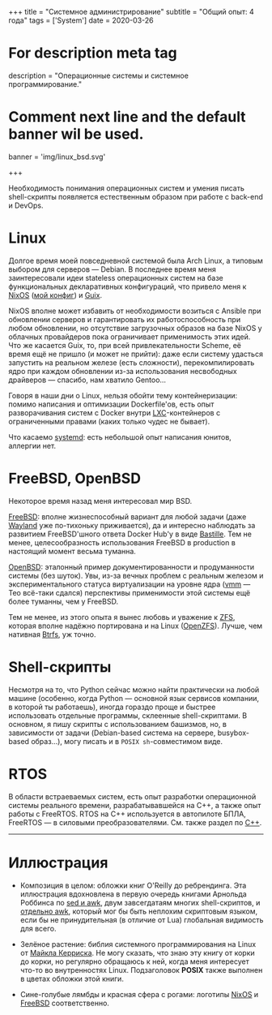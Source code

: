 +++
title = "Системное администрирование"
subtitle = "Общий опыт: 4 года"
tags = ['System']
date = 2020-03-26

# For description meta tag
description = "Операционные системы и системное программирование."

# Comment next line and the default banner wil be used.
banner = 'img/linux_bsd.svg'

+++

Необходимость понимания операционных систем и умения писать shell-скрипты появляется естественным образом при работе с back-end и DevOps.

# Linux

Долгое время моей повседневной системой была Arch Linux, а типовым выбором для серверов — Debian. В последнее время меня заинтересовали идеи stateless операционных систем на базе функциональных декларативных конфигураций, что привело меня к [NixOS](https://nixos.org/) ([мой конфиг](https://git.sr.ht/~alekfed/nix-config)) и [Guix](https://guix.gnu.org/).

NixOS вполне может избавить от необходимости возиться с Ansible при обновлении серверов и гарантировать их работоспособность при любом обновлении, но отсутствие загрузочных образов на базе NixOS у облачных провайдеров пока ограничивает применимость этих идей. Что же касается Guix, то, при всей привлекательности Scheme, её время ещё не пришло (и может не прийти): даже если систему удасться запустить на реальном железе (есть сложности), перекомпилировать ядро при каждом обновлении из-за использования несвободных драйверов — спасибо, нам хватило Gentoo...

Говоря в наши дни о Linux, нельзя обойти тему контейнеризации: помимо написания и оптимизации Dockerfile'ов, есть опыт разворачивания систем с Docker внутри [LXC](https://linuxcontainers.org/)-контейнеров с ограниченными правами (каких только чудес не бывает).

Что касаемо [systemd](https://systemd.io/): есть небольшой опыт написания юнитов, аллергии нет.

# FreeBSD, OpenBSD

Некоторое время назад меня интересовал мир BSD.

[FreeBSD](https://www.freebsd.org/): вполне жизнеспособный вариант для любой задачи (даже [Wayland](https://wayland.freedesktop.org/) уже по-тихоньку приживается), да и интересно наблюдать за развитием FreeBSD'шного ответа Docker Hub'у в виде [Bastille](https://bastillebsd.org/). Тем не менее, целесообразность использования FreeBSD в production в настоящий момент весьма туманна.

[OpenBSD](https://www.openbsd.org/): эталонный пример документированности и продуманности системы (без шуток). Увы, из-за вечных проблем с реальным железом и экспериментального статуса виртуализации на уровне ядра ([vmm](http://man.openbsd.org/vmm.4) — Тео всё-таки сдался) перспективы применимости этой системы ещё более туманны, чем у FreeBSD.

Тем не менее, из этого опыта я вынес любовь и уважение к [ZFS](https://en.wikipedia.org/wiki/ZFS), которая вполне надёжно портирована и на Linux ([OpenZFS](https://openzfs.org/wiki/Main_Page)). Лучше, чем нативная [Btrfs](https://btrfs.wiki.kernel.org/index.php/Main_Page), уж точно.

# Shell-скрипты

Несмотря на то, что Python сейчас можно найти практически на любой машине (особенно, когда Python — основной язык сервисов компании, в которой ты работаешь), иногда гораздо проще и быстрее использовать отдельные программы, склеенные shell-скриптами. В основном, я пишу скрипты с использованием башизмов, но, в зависимости от задачи (Debian-based система на сервере, busybox-based образ...), могу писать и в `POSIX sh`-совместимом виде.

# RTOS

В области встраеваемых систем, есть опыт разработки операционной системы реального времени, разрабатывавшейся на C++, а также опыт работы с FreeRTOS. RTOS на C++ используется в автопилоте БПЛА, FreeRTOS — в силовыми преобразователями. См. также раздел по [C++](/ru/skills/cpp/).

___
# Иллюстрация

- Композиция в целом: обложки книг O'Reilly до ребрендинга. Эта иллюстрация вдохновлена в первую очередь книгами Арнольда Роббинса по [sed и awk](https://www.amazon.com/sed-awk-Dale-Dougherty/dp/1565922255/), двум завсегдатаям многих shell-скриптов, и [отдельно awk](https://www.amazon.com/Effective-awk-Programming-Universal-Processing/dp/1491904615/), который мог бы быть неплохим скриптовым языком, если бы не принудительная (в отличие от Lua) глобальная видимость для всего.

- Зелёное растение: библия системного программирования на Linux от [Майкла Керриска](https://www.amazon.com/Linux-Programming-Interface-System-Handbook/dp/1593272200/). Не могу сказать, что знаю эту книгу от корки до корки, но регулярно обращаюсь к ней, когда меня интересует что-то во внутренностях Linux. Подзаголовок **POSIX** также выполнен в цветах обложки этой книги.

- Сине-голубые лямбды и красная сфера с рогами: логотипы [NixOS](https://nixos.org/) и [FreeBSD](https://www.freebsd.org/) соответственно.
